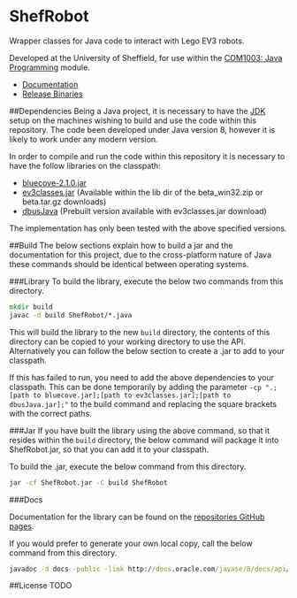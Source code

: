 # ShefRobot
Wrapper classes for Java code to interact with Lego EV3 robots.

Developed at the University of Sheffield, for use within the [COM1003: Java Programming](http://www.dcs.shef.ac.uk/intranet/teaching/public/modules/level1/com1003.html) module.

* [Documentation](http://ramsay-t.github.io/ShefRobot/)
* [Release Binaries](https://github.com/ramsay-t/ShefRobot/releases/latest)

##Dependencies
Being a Java project, it is necessary to have the [JDK](http://www.oracle.com/technetwork/java/javase/downloads/index.html) setup on the machines wishing to build and use the code within this repository. The code been developed under Java version 8, however it is likely to work under any modern version.

In order to compile and run the code within this repository it is necessary to have the follow libraries on the classpath:

* [bluecove-2.1.0.jar](http://sourceforge.net/projects/bluecove/files/BlueCove/2.1.0/)
* [ev3classes.jar](http://sourceforge.net/projects/ev3.lejos.p/files/0.9.0-beta/) (Available within the lib dir of the beta_win32.zip or beta.tar.gz downloads)
* [dbusJava](http://www.freedesktop.org/wiki/Software/DBusBindings/#java) (Prebuilt version available with ev3classes.jar download)

The implementation has only been tested with the above specified versions.

##Build
The below sections explain how to build a jar and the documentation for this project, due to the cross-platform nature of Java these commands should be identical between operating systems.

###Library
To build the library, execute the below two commands from this directory.

```bat
mkdir build
javac -d build ShefRobot/*.java
```

This will build the library to the new `build` directory, the contents of this directory can be copied to your working directory to use the API. Alternatively you can follow the below section to create a .jar to add to your classpath.

If this has failed to run, you need to add the above dependencies to your classpath. This can be done temporarily by adding the parameter `-cp ".;[path to bluecove.jar];[path to ev3classes.jar];[path to dbusJava.jar];"` to the build command and replacing the square brackets with the correct paths.

###Jar
If you have built the library using the above command, so that it resides within the `build` directory, the below command will package it into ShefRobot.jar, so that you can add it to your classpath.

To build the .jar, execute the below command from this directory.

```bat
jar -cf ShefRobot.jar -C build ShefRobot
```

###Docs

Documentation for the library can be found on the [repositories GitHub pages](http://ramsay-t.github.io/ShefRobot/).

If you would prefer to generate your own local copy, call the below command from this directory.

```bat
javadoc -d docs -public -link http://docs.oracle.com/javase/8/docs/api/ -link http://www.lejos.org/ev3/docs/ -subpackages ShefRobot -windowtitle "ShefRobot API" -overview "ShefRobot/overview.html"
```

##License
TODO
